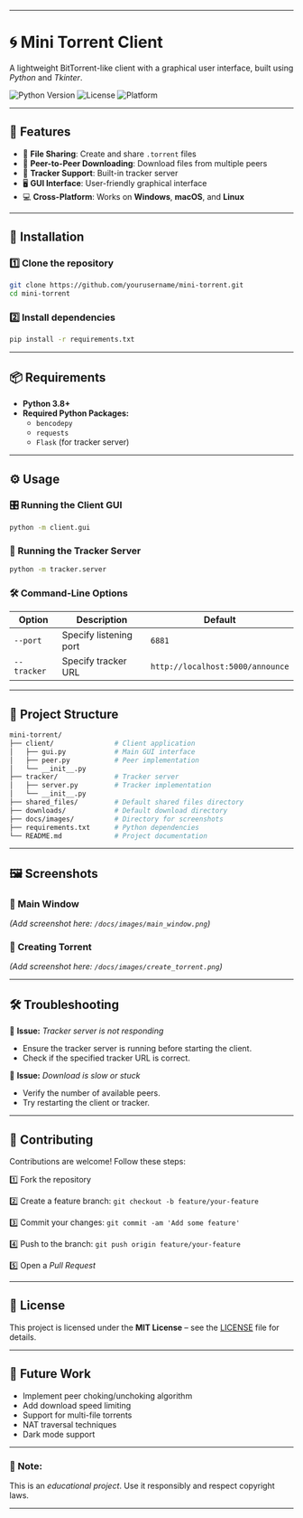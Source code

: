 ----

# 🌀 Mini Torrent Client

A lightweight BitTorrent-like client with a graphical user interface, built using *Python* and *Tkinter*.

![Python Version](https://img.shields.io/badge/python-3.8%2B-blue) ![License](https://img.shields.io/badge/license-MIT-green) ![Platform](https://img.shields.io/badge/platform-Windows%20%7C%20macOS%20%7C%20Linux-orange)

---

## 🎯 Features

- 📄 **File Sharing**: Create and share `.torrent` files
- 🔗 **Peer-to-Peer Downloading**: Download files from multiple peers
- 📡 **Tracker Support**: Built-in tracker server
- 🖥 **GUI Interface**: User-friendly graphical interface
- 💻 **Cross-Platform**: Works on **Windows**, **macOS**, and **Linux**

---

## 🚀 Installation

### 1️⃣ Clone the repository

```bash
git clone https://github.com/yourusername/mini-torrent.git
cd mini-torrent
```

### 2️⃣ Install dependencies

```bash
pip install -r requirements.txt
```

---

## 📦 Requirements

- **Python 3.8+**
- **Required Python Packages:**
  - `bencodepy`
  - `requests`
  - `Flask` (for tracker server)

---

## ⚙ Usage

### 🎛 Running the Client GUI

```bash
python -m client.gui
```

### 📡 Running the Tracker Server

```bash
python -m tracker.server
```

### 🛠 Command-Line Options

| Option      | Description                                   | Default                        |
|------------|-----------------------------------------------|--------------------------------|
| `--port`   | Specify listening port                        | `6881`                         |
| `--tracker`| Specify tracker URL                          | `http://localhost:5000/announce` |

---

## 📂 Project Structure

```bash
mini-torrent/
├── client/               # Client application
│   ├── gui.py            # Main GUI interface
│   ├── peer.py           # Peer implementation
│   └── __init__.py
├── tracker/              # Tracker server
│   ├── server.py         # Tracker implementation
│   └── __init__.py
├── shared_files/         # Default shared files directory
├── downloads/            # Default download directory
├── docs/images/          # Directory for screenshots
├── requirements.txt      # Python dependencies
└── README.md             # Project documentation
```

---

## 🖼 Screenshots

### 📌 Main Window
*(Add screenshot here: `/docs/images/main_window.png`)*

### 🔄 Creating Torrent
*(Add screenshot here: `/docs/images/create_torrent.png`)*

---

## 🛠 Troubleshooting

🔹 **Issue:** *Tracker server is not responding*
- Ensure the tracker server is running before starting the client.
- Check if the specified tracker URL is correct.

🔹 **Issue:** *Download is slow or stuck*
- Verify the number of available peers.
- Try restarting the client or tracker.

---

## 🤝 Contributing

Contributions are welcome! Follow these steps:

1️⃣ Fork the repository

2️⃣ Create a feature branch: `git checkout -b feature/your-feature`

3️⃣ Commit your changes: `git commit -am 'Add some feature'`

4️⃣ Push to the branch: `git push origin feature/your-feature`

5️⃣ Open a *Pull Request*

---

## 📄 License

This project is licensed under the **MIT License** – see the [LICENSE](./LICENSE) file for details.

---

## 🔮 Future Work

- Implement peer choking/unchoking algorithm
- Add download speed limiting
- Support for multi-file torrents
- NAT traversal techniques
- Dark mode support

---

### 📝 Note:
This is an *educational project*. Use it responsibly and respect copyright laws.

---


